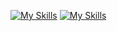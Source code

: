 [![My Skills](https://skillicons.dev/icons?i=js,html,tailwind,css,wasm)](https://skillicons.dev)
[![My Skills](https://skillicons.dev/icons?i=java,kotlin,nodejs,figma&theme=dark)](https://skillicons.dev)
